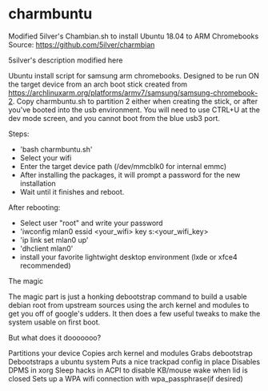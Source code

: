 # charmbuntu
Modified 5ilver's Chambian.sh to install Ubuntu 18.04 to ARM Chromebooks
Source: https://github.com/5ilver/charmbian

5silver's description modified here


Ubuntu install script for samsung arm chromebooks. Designed to be run ON the target device from an arch boot stick created from https://archlinuxarm.org/platforms/armv7/samsung/samsung-chromebook-2. Copy charmbuntu.sh to partition 2 either when creating the stick, or after you've booted into the usb environment. You will need to use CTRL+U at the dev mode screen, and you cannot boot from the blue usb3 port.

Steps:
- 'bash charmbuntu.sh'
- Select your wifi
- Enter the target device path (/dev/mmcblk0 for internal emmc)
- After installing the packages, it will prompt a password for the new installation
- Wait until it finishes and reboot.

After rebooting:
- Select user "root" and write your password
- 'iwconfig mlan0 essid <your_wifi> key s:<your_wifi_key>
- 'ip link set mlan0 up'
- 'dhclient mlan0'
- install your favorite lightwight desktop environment (lxde or xfce4 recommended)

The magic

The magic part is just a honking debootstrap command to build a usable debian root from upstream sources using the arch kernel and modules to get you off of google's udders. It then does a few useful tweaks to make the system usable on first boot.

But what does it dooooooo?

Partitions your device
Copies arch kernel and modules
Grabs debootstrap
Debootstraps a ubuntu system
Puts a nice trackpad config in place
Disables DPMS in xorg
Sleep hacks in ACPI to disable KB/mouse wake when lid is closed
Sets up a WPA wifi connection with wpa_passphrase(if desired)

